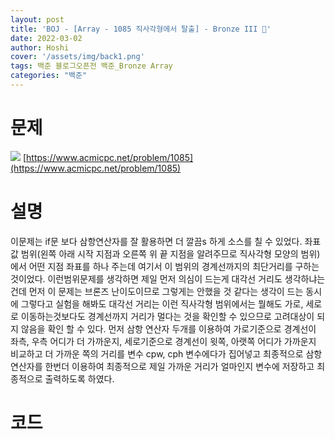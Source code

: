 ```yaml
---
layout: post
title: 'BOJ - [Array - 1085 직사각형에서 탈출] - Bronze III 🥉'
date: 2022-03-02
author: Hoshi
cover: '/assets/img/back1.png'
tags: 백준 블로그오픈전 백준_Bronze Array
categories: "백준"
---
```

# 문제
![]({{site.url}}/assets/img/posts_img/1085.png)
[https://www.acmicpc.net/problem/1085](https://www.acmicpc.net/problem/1085)

# 설명
이문제는 if문 보다 삼항연산자를 잘 활용하면 더 깔끔s 하게 소스를 칠 수 있었다. 좌표값 범위(왼쪽 아래 시작 지점과 오른쪽 위 끝 지점을 알려주므로 직사각형 모양의 범위)에서 어떤 지점 좌표를 하나 주는데 여기서 이 범위의 경계선까지의 최단거리를 구하는 것이었다. 이런범위문제를 생각하면 제일 먼저 의심이 드는게 대각선 거리도 생각하냐는 건데 먼저 이 문제는 브론즈 난이도이므로 그렇게는 안했을 것 같다는 생각이 드는 동시에 그렇다고 실험을 해봐도 대각선 거리는 이런 직사각형 범위에서는 뭘해도 가로, 세로로 이동하는것보다도 경계선까지 거리가 멀다는 것을 확인할 수 있으므로 고려대상이 되지 않음을 확인 할 수 있다. 먼저 삼항 연산자 두개를 이용하여 가로기준으로 경계선이 좌측, 우측 어디가 더 가까운지, 세로기준으로 경계선이 윗쪽, 아랫쪽 어디가 가까운지 비교하고 더 가까운 쪽의 거리를 변수 cpw, cph 변수에다가 집어넣고 최종적으로 삼항연산자를 한번더 이용하여 최종적으로 제일 가까운 거리가 얼마인지 변수에 저장하고 최종적으로 출력하도록 하였다.

# 코드

```c

```
